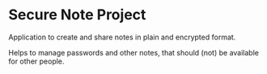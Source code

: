 # Secure Note Project

Application to create and share notes in plain and encrypted format.

Helps to manage passwords and other notes, that should (not) be available for other people.
